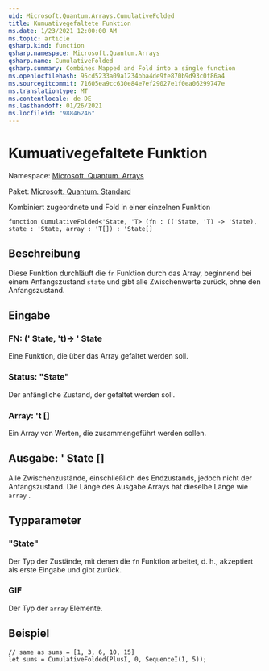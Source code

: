 ```yaml
---
uid: Microsoft.Quantum.Arrays.CumulativeFolded
title: Kumuativegefaltete Funktion
ms.date: 1/23/2021 12:00:00 AM
ms.topic: article
qsharp.kind: function
qsharp.namespace: Microsoft.Quantum.Arrays
qsharp.name: CumulativeFolded
qsharp.summary: Combines Mapped and Fold into a single function
ms.openlocfilehash: 95cd5233a09a1234bba4de9fe870b9d93c0f86a4
ms.sourcegitcommit: 71605ea9cc630e84e7ef29027e1f0ea06299747e
ms.translationtype: MT
ms.contentlocale: de-DE
ms.lasthandoff: 01/26/2021
ms.locfileid: "98846246"
---
```

# <a name="cumulativefolded-function"></a>Kumuativegefaltete Funktion

Namespace: [Microsoft. Quantum. Arrays](xref:Microsoft.Quantum.Arrays)

Paket: [Microsoft. Quantum. Standard](https://nuget.org/packages/Microsoft.Quantum.Standard)


Kombiniert zugeordnete und Fold in einer einzelnen Funktion

```qsharp
function CumulativeFolded<'State, 'T> (fn : (('State, 'T) -> 'State), state : 'State, array : 'T[]) : 'State[]
```


## <a name="description"></a>Beschreibung

Diese Funktion durchläuft die `fn` Funktion durch das Array, beginnend bei einem Anfangszustand `state` und gibt alle Zwischenwerte zurück, ohne den Anfangszustand.

## <a name="input"></a>Eingabe

### <a name="fn--statet---state"></a>FN: (' State, 't)-> ' State

Eine Funktion, die über das Array gefaltet werden soll.


### <a name="state--state"></a>Status: "State"

Der anfängliche Zustand, der gefaltet werden soll.


### <a name="array--t"></a>Array: 't []

Ein Array von Werten, die zusammengeführt werden sollen.



## <a name="output--state"></a>Ausgabe: ' State []

Alle Zwischenzustände, einschließlich des Endzustands, jedoch nicht der Anfangszustand.
Die Länge des Ausgabe Arrays hat dieselbe Länge wie `array` .

## <a name="type-parameters"></a>Typparameter

### <a name="state"></a>"State"

Der Typ der Zustände, mit denen die `fn` Funktion arbeitet, d. h., akzeptiert als erste Eingabe und gibt zurück.
### <a name="t"></a>GIF

Der Typ der `array` Elemente.

## <a name="example"></a>Beispiel

```qsharp
// same as sums = [1, 3, 6, 10, 15]
let sums = CumulativeFolded(PlusI, 0, SequenceI(1, 5));
```